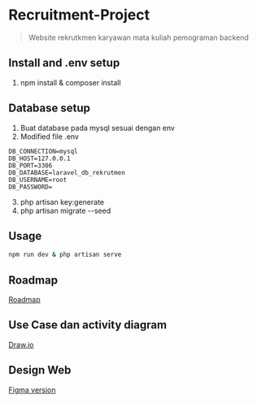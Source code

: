 # Recruitment-Project

> Website rekrutkmen karyawan mata kuliah pemograman backend

## Install and .env setup

1. npm install & composer install


## Database setup

1. Buat database pada mysql sesuai dengan env
2. Modified file .env

```
DB_CONNECTION=mysql
DB_HOST=127.0.0.1
DB_PORT=3306
DB_DATABASE=laravel_db_rekrutmen
DB_USERNAME=root
DB_PASSWORD=
```

3. php artisan key:generate
4. php artisan migrate --seed

## Usage

```sh
npm run dev & php artisan serve
```

## Roadmap

<a href="https://roadmap.sh/r/roadmap-backend-optimalisasi-penerimaan-karyawan" target="_blank">Roadmap</a>

## Use Case dan activity diagram

<a href="https://drive.google.com/file/d/1-AWoY6_1C4c1hvLsW_3ePm5AMVJypLnb/view?usp=sharing" target="_blank">Draw.io</a>

## Design Web

<a href="https://www.figma.com/design/NlLjNJnHfkvCVbyHRJpklV/Arum-Maylan-Palupi's-team-library?node-id=0-1&t=HYeX4j0kkntqp5Ho-1">Figma version</a>
